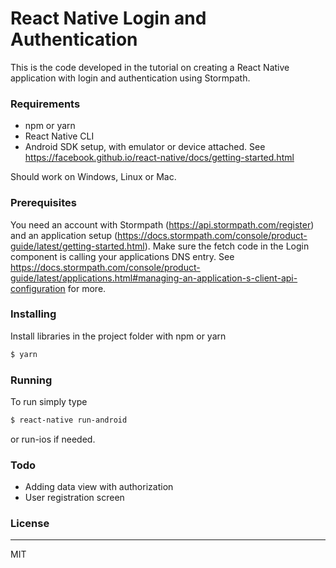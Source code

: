 # React Native Login and Authentication

This is the code developed in the tutorial on creating a React Native application
with login and authentication using Stormpath.

### Requirements

- npm or yarn
- React Native CLI
- Android SDK setup, with emulator or device attached. See https://facebook.github.io/react-native/docs/getting-started.html

Should work on Windows, Linux or Mac.

### Prerequisites

You need an account with Stormpath (https://api.stormpath.com/register) and an application setup (https://docs.stormpath.com/console/product-guide/latest/getting-started.html).
Make sure the fetch code in the Login component is calling
your applications DNS entry. See https://docs.stormpath.com/console/product-guide/latest/applications.html#managing-an-application-s-client-api-configuration
for more.

### Installing

Install libraries in the project folder with npm or yarn

```sh
$ yarn
```

### Running

To run simply type

```sh
$ react-native run-android
```

or run-ios if needed.

### Todo

 - Adding data view with authorization
 - User registration screen

### License
----

MIT
